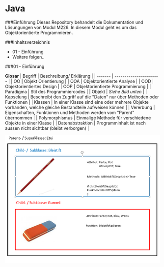 Java
====
###Einführung
Dieses Repository behandelt die Dokumentation und Lösungungen von Modul M226.
In diesem Modul geht es um das Objektorientierte Programmieren.


###Inhaltsverzeichnis
- 01 - Einführung
- Weitere folgen..


###01 - Einführung

**Glosar**
| Begriff | Beschreibung/ Erklärung |
| ------- | ----------------------- |
| OO | Objekt Orientierung |
| OOA | Objektorientierte Analyse |
| OOD | Objektorientiertes Design |
| OOP | Objektorientierte Programmierung |
| Paradigma | Stil des Programmiercodes |
| Objekt | *Siehe Bild unten* |
| Kapselung | Beschreibt den Zugriff auf die "Daten" nur über Methoden oder Funktionen |
| Klassen | In einer Klasse sind eine oder mehrere Objekte vorhanden, welche gleiche Bestandteile aufweisen können |
| Vererbung | Eigenschaften, Funktionen und Methoden werden vom "Parent" übernommen |
| Polymorphismus | Einmalige Methode für verschiedene Objekte in einer Klasse |
| Datenabstraktion | Programminhalt ist nach aussen nicht sichtbar (bleibt verborgen) |

![Objekt](https://github.com/michaelhaenzi/java/blob/master/images/classes.PNG "Objekt")
